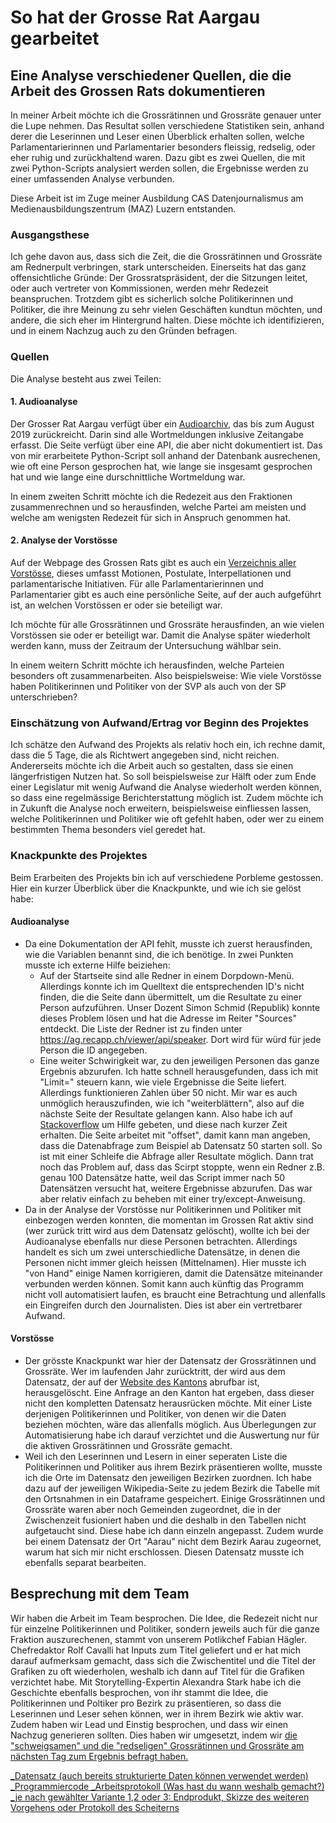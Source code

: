 # So hat der Grosse Rat Aargau gearbeitet

## Eine Analyse verschiedener Quellen, die die Arbeit des Grossen Rats dokumentieren
In meiner Arbeit möchte ich die Grossrätinnen und Grossräte genauer unter die Lupe nehmen. Das Resultat sollen verschiedene Statistiken sein, anhand derer die Leserinnen und Leser einen Überblick erhalten sollen, welche Parlamentarierinnen und Parlamentarier besonders fleissig, redselig, oder eher ruhig und zurückhaltend waren. Dazu gibt es zwei Quellen, die mit zwei Python-Scripts analysiert werden sollen, die Ergebnisse werden zu einer umfassenden Analyse verbunden.

Diese Arbeit ist im Zuge meiner Ausbildung CAS Datenjournalismus am Medienausbildungszentrum (MAZ) Luzern entstanden.

### Ausgangsthese
Ich gehe davon aus, dass sich die Zeit, die die Grossrätinnen und Grossräte am Rednerpult verbringen, stark unterscheiden. Einerseits hat das ganz offensichtliche Gründe: Der Grossratspräsident, der die Sitzungen leitet, oder auch vertreter von Kommissionen, werden mehr Redezeit beanspruchen. Trotzdem gibt es sicherlich solche Politikerinnen und Politiker, die ihre Meinung zu sehr vielen Geschäften kundtun möchten, und andere, die sich eher im Hintergrund halten. Diese möchte ich identifizieren, und in einem Nachzug auch zu den Gründen befragen.

### Quellen
Die Analyse besteht aus zwei Teilen:

#### 1. Audioanalyse
Der Grosser Rat Aargau verfügt über ein <a href="https://ag.recapp.ch" target="_blank">Audioarchiv</a>, das bis zum August 2019 zurückreicht. Darin sind alle Wortmeldungen inklusive Zeitangabe erfasst. Die Seite verfügt über eine API, die aber nicht dokumentiert ist. Das von mir erarbeitete Python-Script soll anhand der Datenbank ausrechenen, wie oft eine Person gesprochen hat, wie lange sie insgesamt gesprochen hat und wie lange eine durschnittliche Wortmeldung war.

In einem zweiten Schritt möchte ich die Redezeit aus den Fraktionen zusammenrechnen und so herausfinden, welche Partei am meisten und welche am wenigsten Redezeit für sich in Anspruch genommen hat.

#### 2. Analyse der Vorstösse
Auf der Webpage des Grossen Rats gibt es auch ein <a href="https://www.ag.ch/grossrat/grweb/de/196/Gesch%C3%A4fte?ResetBreadCrumbs=T&ResetFilter=T" target="_new">Verzeichnis aller Vorstösse</a>, dieses umfasst Motionen, Postulate, Interpellationen und parlamentarische Initiativen. Für alle Parlamentarierinnen und Parlamentarier gibt es auch eine persönliche Seite, auf der auch aufgeführt ist, an welchen Vorstössen er oder sie beteiligt war. 

Ich möchte für alle Grossrätinnen und Grossräte herausfinden, an wie vielen Vorstössen sie oder er beteiligt war. Damit die Analyse später wiederholt werden kann, muss der Zeitraum der Untersuchung wählbar sein. 

In einem weitern Schritt möchte ich herausfinden, welche Parteien besonders oft zusammenarbeiten. Also beispielsweise: Wie viele Vorstösse haben Politikerinnen und Politiker von der SVP als auch von der SP unterschrieben?

### Einschätzung von Aufwand/Ertrag vor Beginn des Projektes
Ich schätze den Aufwand des Projekts als relativ hoch ein, ich rechne damit, dass die 5 Tage, die als Richtwert angegeben sind, nicht reichen. Andererseits möchte ich die Arbeit auch so gestalten, dass sie einen längerfristigen Nutzen hat. So soll beispielsweise zur Hälft oder zum Ende einer Legislatur mit wenig Aufwand die Analyse wiederholt werden können, so dass eine regelmässige Berichterstattung möglich ist. Zudem möchte ich in Zukunft die Analyse noch erweitern, beispielsweise einfliessen lassen, welche Politikerinnen und Politiker wie oft gefehlt haben, oder wer zu einem bestimmten Thema besonders viel geredet hat.


### Knackpunkte des Projektes
Beim Erarbeiten des Projekts bin ich auf verschiedene Porbleme gestossen. Hier ein kurzer Überblick über die Knackpunkte, und wie ich sie gelöst habe:

#### Audioanalyse
- Da eine Dokumentation der API fehlt, musste ich zuerst herausfinden, wie die Variablen benannt sind, die ich benötige. In zwei Punkten musste ich externe Hilfe beiziehen:
    - Auf der Startseite sind alle Redner in einem Dorpdown-Menü. Allerdings konnte ich im Quelltext die entsprechenden ID's nicht finden, die die Seite dann übermittelt, um die Resultate zu einer Person aufzuführen. Unser Dozent Simon Schmid (Republik) konnte dieses Problem lösen und hat die Adresse im Reiter "Sources" entdeckt. Die Liste der Redner ist zu finden unter https://ag.recapp.ch/viewer/api/speaker. Dort wird für würd für jede Person die ID angegeben. 
    - Eine weiter Schwirigkeit war, zu den jeweiligen Personen das ganze Ergebnis abzurufen. Ich hatte schnell herausgefunden, dass ich mit "Limit=" steuern kann, wie viele Ergebnisse die Seite liefert. Allerdings funktionieren Zahlen über 50 nicht. Mir war es auch unmöglich herauszufinden, wie ich "weiterblättern", also auf die nächste Seite der Resultate gelangen kann. Also habe ich auf <a href="https://stackoverflow.com/questions/69826013/cant-get-full-result-of-a-html-query" target="_new">Stackoverflow</a> um Hilfe gebeten, und diese nach kurzer Zeit erhalten. Die Seite arbeitet mit "offset", damit kann man angeben, dass die Datenabfrage zum Beispiel ab Datensatz 50 starten soll. So ist mit einer Schleife die Abfrage aller Resultate möglich. Dann trat noch das Problem auf, dass das Scirpt stoppte, wenn ein Redner z.B. genau 100 Datensätze hatte, weil das Script immer nach 50 Datensätzen versucht hat, weitere Ergebnisse abzurufen. Das war aber relativ einfach zu beheben mit einer try/except-Anweisung.
- Da in der Analyse der Vorstösse nur Politikerinnen und Politiker mit einbezogen werden konnten, die momentan im Grossen Rat aktiv sind (wer zurück tritt wird aus dem Datensatz gelöscht), wollte ich bei der Audioanalyse ebenfalls nur diese Personen betrachten. Allerdings handelt es sich um zwei unterschiedliche Datensätze, in denen die Personen nicht immer gleich heissen (Mittelnamen). Hier musste ich "von Hand" einige Namen korrigieren, damit die Datensätze miteinander verbunden werden können. Somit kann auch künftig das Programm nicht voll automatisiert laufen, es braucht eine Betrachtung und allenfalls ein Eingreifen durch den Journalisten. Dies ist aber ein vertretbarer Aufwand.

#### Vorstösse
- Der grösste Knackpunkt war hier der Datensatz der Grossrätinnen und Grossräte. Wer im laufenden Jahr zurücktritt, der wird aus dem Datensatz, der auf der <a href="https://www.ag.ch/grossrat/grweb/de/164/Ratsmitglieder?ResetBreadCrumbs=T" target="_new">Website des Kantons</a> abrufbar ist, herausgelöscht. Eine Anfrage an den Kanton hat ergeben, dass dieser nicht den kompletten Datensatz herausrücken möchte. Mit einer Liste derjenigen Politikerinnen und Politiker, von denen wir die Daten beziehen möchten, wäre das allenfalls möglich. Aus Überlegungen zur Automatisierung habe ich darauf verzichtet und die Auswertung nur für die aktiven Grossrätinnen und Grossräte gemacht. 
- Weil ich den Leserinnen und Lesern in einer seperaten Liste die Politikerinnen und Politiker aus ihrem Bezirk präsentieren wollte, musste ich die Orte im Datensatz den jeweiligen Bezirken zuordnen. Ich habe dazu auf der jeweiligen Wikipedia-Seite zu jedem Bezirk die Tabelle mit den Ortsnahmen in ein Dataframe gespeichert. Einige Grossrätinnen und Grossräte waren aber noch Gemeinden zugeordnet, die in der Zwischenzeit fusioniert haben und die deshalb in den Tabellen nicht aufgetaucht sind. Diese habe ich dann einzeln angepasst. Zudem wurde bei einem Datensatz der Ort "Aarau" nicht dem Bezirk Aarau zugeornet, warum hat sich mir nicht erschlossen. Diesen Datensatz musste ich ebenfalls separat bearbeiten.

## Besprechung mit dem Team
Wir haben die Arbeit im Team besprochen. Die Idee, die Redezeit nicht nur für einzelne Politikerinnen und Politiker, sondern jeweils auch für die ganze Fraktion auszurechenen, stammt von unserem Potlikchef Fabian Hägler. Chefredaktor Rolf Cavalli hat Inputs zum Titel geliefert und er hat mich darauf aufmerksam gemacht, dass sich die Zwischentitel und die Titel der Grafiken zu oft wiederholen, weshalb ich dann auf Titel für die Grafiken verzichtet habe. Mit Storytelling-Expertin Alexandra Stark habe ich die Geschichte ebenfalls besprochen, von ihr stammt die Idee, die Politikerinnen und Poltiker pro Bezirk zu präsentieren, so dass die Leserinnen und Leser sehen können, wer in ihrem Bezirk wie aktiv war. Zudem haben wir Lead und Einstig besprochen, und dass wir einen Nachzug generieren sollten. Dies haben wir umgesetzt, indem wir <a href="https://www.aargauerzeitung.ch/aargau/kanton-aargau/datenanalyse-jetzt-reden-die-schweiger-aus-dem-grossen-rat-und-die-redseligen-erklaeren-sich-auch-ld.2237317" target="_new">die "schweigsamen" und die "redseligen" Grossrätinnen und Grossräte am nächsten Tag zum Ergebnis befragt haben.



_Datensatz (auch bereits strukturierte Daten können verwendet werden)
_Programmiercode
_Arbeitsprotokoll (Was hast du wann weshalb gemacht?)
_je nach gewählter Variante 1,2 oder 3: Endprodukt, Skizze des weiteren
Vorgehens oder Protokoll des Scheiterns
